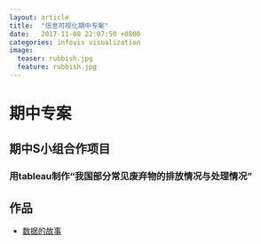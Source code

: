 ```yaml
---
layout: article
title:  "信息可视化期中专案"
date:   2017-11-08 22:07:50 +0800
categories: infovis visualization
image:
  teaser: rubbish.jpg
  feature: rubbish.jpg
---
```


# 期中专案

## 期中S小组合作项目

### 用tableau制作“我国部分常见废弃物的排放情况与处理情况”

## 作品

- <a href="https://yejiejie.github.io/infovis/期中专案/index.html" target="_blank">数据的故事</a>